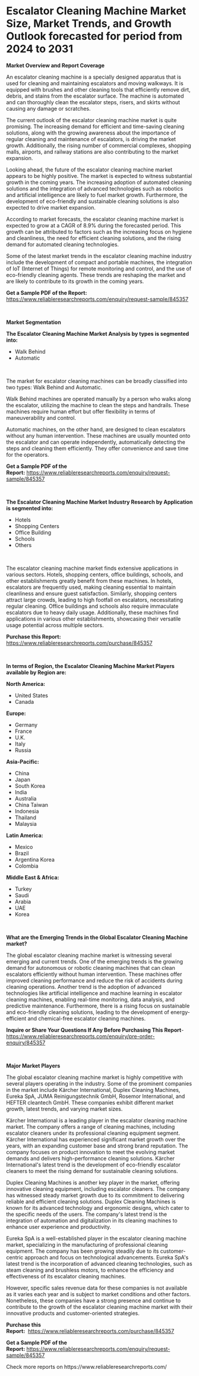 <p><h1>Escalator Cleaning Machine Market Size, Market Trends, and Growth Outlook forecasted for period from 2024 to 2031</h1></p><p><strong>Market Overview and Report Coverage</strong></p>
<p><p>An escalator cleaning machine is a specially designed apparatus that is used for cleaning and maintaining escalators and moving walkways. It is equipped with brushes and other cleaning tools that efficiently remove dirt, debris, and stains from the escalator surface. The machine is automated and can thoroughly clean the escalator steps, risers, and skirts without causing any damage or scratches.</p><p>The current outlook of the escalator cleaning machine market is quite promising. The increasing demand for efficient and time-saving cleaning solutions, along with the growing awareness about the importance of regular cleaning and maintenance of escalators, is driving the market growth. Additionally, the rising number of commercial complexes, shopping malls, airports, and railway stations are also contributing to the market expansion.</p><p>Looking ahead, the future of the escalator cleaning machine market appears to be highly positive. The market is expected to witness substantial growth in the coming years. The increasing adoption of automated cleaning solutions and the integration of advanced technologies such as robotics and artificial intelligence are likely to fuel market growth. Furthermore, the development of eco-friendly and sustainable cleaning solutions is also expected to drive market expansion.</p><p>According to market forecasts, the escalator cleaning machine market is expected to grow at a CAGR of 8.9% during the forecasted period. This growth can be attributed to factors such as the increasing focus on hygiene and cleanliness, the need for efficient cleaning solutions, and the rising demand for automated cleaning technologies.</p><p>Some of the latest market trends in the escalator cleaning machine industry include the development of compact and portable machines, the integration of IoT (Internet of Things) for remote monitoring and control, and the use of eco-friendly cleaning agents. These trends are reshaping the market and are likely to contribute to its growth in the coming years.</p></p>
<p><strong>Get a Sample PDF of the Report:</strong> <a href="https://www.reliableresearchreports.com/enquiry/request-sample/845357">https://www.reliableresearchreports.com/enquiry/request-sample/845357</a></p>
<p>&nbsp;</p>
<p><strong>Market Segmentation</strong></p>
<p><strong>The Escalator Cleaning Machine Market Analysis by types is segmented into:</strong></p>
<p><ul><li>Walk Behind</li><li>Automatic</li></ul></p>
<p>&nbsp;</p>
<p><p>The market for escalator cleaning machines can be broadly classified into two types: Walk Behind and Automatic. </p><p>Walk Behind machines are operated manually by a person who walks along the escalator, utilizing the machine to clean the steps and handrails. These machines require human effort but offer flexibility in terms of maneuverability and control.</p><p>Automatic machines, on the other hand, are designed to clean escalators without any human intervention. These machines are usually mounted onto the escalator and can operate independently, automatically detecting the steps and cleaning them efficiently. They offer convenience and save time for the operators.</p></p>
<p><strong>Get a Sample PDF of the Report:</strong>&nbsp;<a href="https://www.reliableresearchreports.com/enquiry/request-sample/845357">https://www.reliableresearchreports.com/enquiry/request-sample/845357</a></p>
<p>&nbsp;</p>
<p><strong>The Escalator Cleaning Machine Market Industry Research by Application is segmented into:</strong></p>
<p><ul><li>Hotels</li><li>Shopping Centers</li><li>Office Building</li><li>Schools</li><li>Others</li></ul></p>
<p>&nbsp;</p>
<p><p>The escalator cleaning machine market finds extensive applications in various sectors. Hotels, shopping centers, office buildings, schools, and other establishments greatly benefit from these machines. In hotels, escalators are frequently used, making cleaning essential to maintain cleanliness and ensure guest satisfaction. Similarly, shopping centers attract large crowds, leading to high footfall on escalators, necessitating regular cleaning. Office buildings and schools also require immaculate escalators due to heavy daily usage. Additionally, these machines find applications in various other establishments, showcasing their versatile usage potential across multiple sectors.</p></p>
<p><strong>Purchase this Report:</strong>&nbsp; <a href="https://www.reliableresearchreports.com/purchase/845357">https://www.reliableresearchreports.com/purchase/845357</a></p>
<p>&nbsp;</p>
<p><strong>In terms of Region, the Escalator Cleaning Machine Market Players available by Region are:</strong></p>
<p>
    <p> <strong> North America: </strong>
        <ul>
            <li>United States</li>
            <li>Canada</li>
        </ul>
        </p> 
    <p> <strong> Europe: </strong>
        <ul>
            <li>Germany</li>
            <li>France</li>
            <li>U.K.</li>
            <li>Italy</li>
            <li>Russia</li>
        </ul>
        </p> 
    <p> <strong> Asia-Pacific: </strong>
        <ul>
            <li>China</li>
            <li>Japan</li>
            <li>South Korea</li>
            <li>India</li>
            <li>Australia</li>
            <li>China Taiwan</li>
            <li>Indonesia</li>
            <li>Thailand</li>
            <li>Malaysia</li>
        </ul>
        </p> 
    <p> <strong> Latin America: </strong>
        <ul>
            <li>Mexico</li>
            <li>Brazil</li>
            <li>Argentina Korea</li>
            <li>Colombia</li>
        </ul>
        </p> 
    <p> <strong> Middle East & Africa: </strong>
        <ul>
            <li>Turkey</li>
            <li>Saudi</li>
            <li>Arabia</li>
            <li>UAE</li>
            <li>Korea</li>
        </ul>
    </p>
    </p>
<p>&nbsp;</p>
<p><strong>What are the Emerging Trends in the Global Escalator Cleaning Machine market?</strong></p>
<p><p>The global escalator cleaning machine market is witnessing several emerging and current trends. One of the emerging trends is the growing demand for autonomous or robotic cleaning machines that can clean escalators efficiently without human intervention. These machines offer improved cleaning performance and reduce the risk of accidents during cleaning operations. Another trend is the adoption of advanced technologies like artificial intelligence and machine learning in escalator cleaning machines, enabling real-time monitoring, data analysis, and predictive maintenance. Furthermore, there is a rising focus on sustainable and eco-friendly cleaning solutions, leading to the development of energy-efficient and chemical-free escalator cleaning machines.</p></p>
<p><strong>Inquire or Share Your Questions If Any Before Purchasing This Report</strong>- <a href="https://www.reliableresearchreports.com/enquiry/pre-order-enquiry/845357">https://www.reliableresearchreports.com/enquiry/pre-order-enquiry/845357</a></p>
<p>&nbsp;</p>
<p><strong>Major Market Players</strong></p>
<p><p>The global escalator cleaning machine market is highly competitive with several players operating in the industry. Some of the prominent companies in the market include Kärcher International, Duplex Cleaning Machines, Eureka SpA, JUMA Reinigungstechnik GmbH, Rosemor International, and HEFTER cleantech GmbH. These companies exhibit different market growth, latest trends, and varying market sizes.</p><p>Kärcher International is a leading player in the escalator cleaning machine market. The company offers a range of cleaning machines, including escalator cleaners under its professional cleaning equipment segment. Kärcher International has experienced significant market growth over the years, with an expanding customer base and strong brand reputation. The company focuses on product innovation to meet the evolving market demands and delivers high-performance cleaning solutions. Kärcher International's latest trend is the development of eco-friendly escalator cleaners to meet the rising demand for sustainable cleaning solutions.</p><p>Duplex Cleaning Machines is another key player in the market, offering innovative cleaning equipment, including escalator cleaners. The company has witnessed steady market growth due to its commitment to delivering reliable and efficient cleaning solutions. Duplex Cleaning Machines is known for its advanced technology and ergonomic designs, which cater to the specific needs of the users. The company's latest trend is the integration of automation and digitalization in its cleaning machines to enhance user experience and productivity.</p><p>Eureka SpA is a well-established player in the escalator cleaning machine market, specializing in the manufacturing of professional cleaning equipment. The company has been growing steadily due to its customer-centric approach and focus on technological advancements. Eureka SpA's latest trend is the incorporation of advanced cleaning technologies, such as steam cleaning and brushless motors, to enhance the efficiency and effectiveness of its escalator cleaning machines.</p><p>However, specific sales revenue data for these companies is not available as it varies each year and is subject to market conditions and other factors. Nonetheless, these companies have a strong presence and continue to contribute to the growth of the escalator cleaning machine market with their innovative products and customer-oriented strategies.</p></p>
<p><strong>Purchase this Report:</strong>&nbsp;&nbsp;<a href="https://www.reliableresearchreports.com/purchase/845357">https://www.reliableresearchreports.com/purchase/845357</a></p>
<p></p>
<p><strong>Get a Sample PDF of the Report:</strong>&nbsp;<a href="https://www.reliableresearchreports.com/enquiry/request-sample/845357">https://www.reliableresearchreports.com/enquiry/request-sample/845357</a></p>
<p>Check more reports on https://www.reliableresearchreports.com/</p>